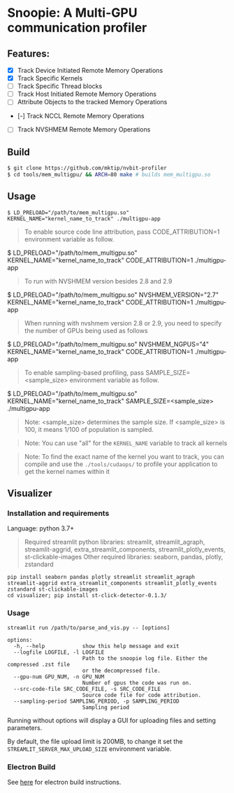 # Snoopie: A Multi-GPU communication profiler

## Features:
* [x] Track Device Initiated Remote Memory Operations
* [X] Track Specific Kernels
* [ ] Track Specific Thread blocks
* [ ] Track Host Initiated Remote Memory Operations
* [ ] Attribute Objects to the tracked Memory Operations
* [-] Track NCCL Remote Memory Operations
* [ ] Track NVSHMEM Remote Memory Operations

## Build

```bash
$ git clone https://github.com/mktip/nvbit-profiler
$ cd tools/mem_multigpu/ && ARCH=80 make # builds mem_multigpu.so
```

## Usage

```
$ LD_PRELOAD="/path/to/mem_multigpu.so" KERNEL_NAME="kernel_name_to_track" ./multigpu-app
```
> To enable source code line attribution, pass CODE_ATTRIBUTION=1 environment variable as follow.

$ LD_PRELOAD="/path/to/mem_multigpu.so" KERNEL_NAME="kernel_name_to_track" CODE_ATTRIBUTION=1 ./multigpu-app

> To run with NVSHMEM version besides 2.8 and 2.9

$ LD_PRELOAD="/path/to/mem_multigpu.so" NVSHMEM_VERSION="2.7" KERNEL_NAME="kernel_name_to_track" CODE_ATTRIBUTION=1 ./multigpu-app

> When running with nvshmem version 2.8 or 2.9, you need to specify the number of GPUs being used as follows

$ LD_PRELOAD="/path/to/mem_multigpu.so" NVSHMEM_NGPUS="4" KERNEL_NAME="kernel_name_to_track" CODE_ATTRIBUTION=1 ./multigpu-app

> To enable sampling-based profiling, pass SAMPLE_SIZE=<sample_size> environment variable as follow. 

$ LD_PRELOAD="/path/to/mem_multigpu.so" KERNEL_NAME="kernel_name_to_track" SAMPLE_SIZE=<sample_size> ./multigpu-app

> Note: <sample_size> determines the sample size. If <sample_size> is 100, it means 1/100 of population is sampled.

> Note: You can use "all" for the `KERNEL_NAME` variable to track all kernels


> Note: To find the exact name of the kernel you want to track, you can compile
> and use the `./tools/cudaops/` to profile your application to get the kernel
> names within it

## Visualizer

### Installation and requirements

Language: python 3.7+
> Required streamlit python libraries: streamlit, streamlit_agraph, streamlit-aggrid,
>                                      extra_streamlit_components, streamlit_plotly_events, st-clickable-images
> Other required libraries: seaborn, pandas, plotly, zstandard
```
pip install seaborn pandas plotly streamlit streamlit_agraph streamlit-aggrid extra_streamlit_components streamlit_plotly_events zstandard st-clickable-images
cd visualizer; pip install st-click-detector-0.1.3/
```

### Usage
```
streamlit run /path/to/parse_and_vis.py -- [options]

options:
  -h, --help            show this help message and exit
  --logfile LOGFILE, -l LOGFILE
                        Path to the snoopie log file. Either the compressed .zst file
                        or the decompressed file.
  --gpu-num GPU_NUM, -n GPU_NUM
                        Number of gpus the code was run on.
  --src-code-file SRC_CODE_FILE, -s SRC_CODE_FILE
                        Source code file for code attribution.
  --sampling-period SAMPLING_PERIOD, -p SAMPLING_PERIOD
                        Sampling period

```

Running without options will display a GUI for uploading files and setting parameters.

By default, the file upload limit is 200MB, to change it set the `STREAMLIT_SERVER_MAX_UPLOAD_SIZE` environment variable.

### Electron Build

See [here](./electron_builder) for electron build instructions.